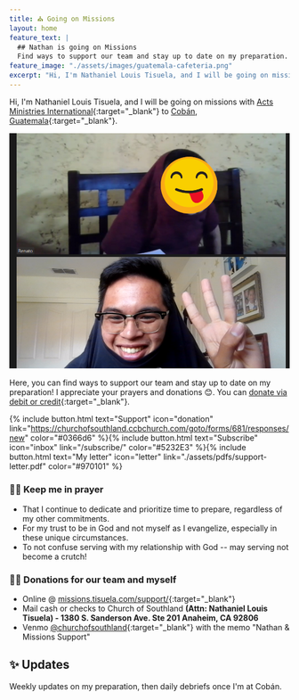 ```yaml
---
title: ⛪ Going on Missions
layout: home
feature_text: |
  ## Nathan is going on Missions
  Find ways to support our team and stay up to date on my preparation.
feature_image: "./assets/images/guatemala-cafeteria.png"
excerpt: "Hi, I'm Nathaniel Louis Tisuela, and I will be going on missions with [Acts Ministries International](https://amichurches.com/) to Cobán, Guatemala."
---
```


Hi, I'm Nathaniel Louis Tisuela, and I will be going on missions with [Acts Ministries International](https://amichurches.com/){:target="_blank"} to [Cobán, Guatemala](https://www.amiiscoban.com/){:target="_blank"}. 

![renato and i](/assets/images/renato-and-i.png)

Here, you can find ways to support our team and stay up to date on my preparation! I appreciate your prayers and donations 😊. You can [donate via debit or credit](https://churchofsouthland.ccbchurch.com/goto/forms/681/responses/new){:target="_blank"}. 

{% include button.html text="Support" icon="donation" link="https://churchofsouthland.ccbchurch.com/goto/forms/681/responses/new" color="#0366d6" %}{% include button.html text="Subscribe" icon="inbox" link="/subscribe/" color="#5232E3" %}{% include button.html text="My letter" icon="letter" link="./assets/pdfs/support-letter.pdf" color="#970101" %}

### 🙏🏾 Keep me in prayer
* That I continue to dedicate and prioritize time to prepare, regardless of my other commitments.  
* For my trust to be in God and not myself as I evangelize, especially in these unique circumstances.  
* To not confuse serving with my relationship with God -- may serving not become a crutch!  

### 🤝🏾 Donations for our team and myself
* Online @ [missions.tisuela.com/support/](https://missions.tisuela.com/support/){:target="_blank"}  
* Mail cash or checks to Church of Southland **(Attn: Nathaniel Louis Tisuela) - 1380 S. Sanderson Ave. Ste 201 Anaheim, CA 92806**  
* Venmo [@churchofsouthland](https://venmo.com/){:target="_blank"} with the memo "Nathan & Missions Support"  

## ✨ Updates

Weekly updates on my preparation, then daily debriefs once I'm at Cobán.
